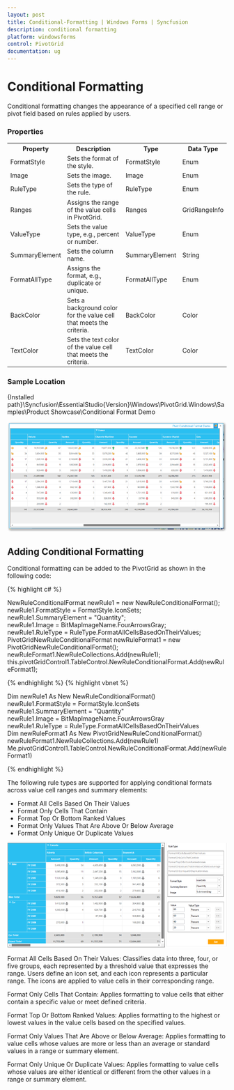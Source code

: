 ```yaml
---
layout: post
title: Conditional-Formatting | Windows Forms | Syncfusion
description: conditional formatting
platform: windowsforms
control: PivotGrid
documentation: ug
---
```


# Conditional Formatting

Conditional formatting changes the appearance of a specified cell range or pivot field based on rules applied by users. 



### Properties



<table>
<tr>
<th>
Property </th><th>
Description </th><th>
Type </th><th>
Data Type </th></tr>
<tr>
<td>
FormatStyle</td><td>
Sets the format of the style.</td><td>
FormatStyle</td><td>
Enum</td></tr>
<tr>
<td>
Image</td><td>
Sets the image.</td><td>
Image</td><td>
Enum</td></tr>
<tr>
<td>
RuleType</td><td>
Sets the type of the rule.</td><td>
RuleType</td><td>
Enum</td></tr>
<tr>
<td>
Ranges</td><td>
Assigns the range of the value cells in PivotGrid.</td><td>
Ranges</td><td>
GridRangeInfo</td></tr>
<tr>
<td>
ValueType</td><td>
Sets the value type, e.g., percent or number.</td><td>
ValueType</td><td>
Enum</td></tr>
<tr>
<td>
SummaryElement</td><td>
Sets the column name.</td><td>
SummaryElement</td><td>
String</td></tr>
<tr>
<td>
FormatAllType</td><td>
Assigns the format, e.g., duplicate or unique.</td><td>
FormatAllType</td><td>
Enum</td></tr>
<tr>
<td>
BackColor</td><td>
Sets a background color for the value cell that meets the criteria.</td><td>
BackColor</td><td>
Color</td></tr>
<tr>
<td>
TextColor</td><td>
Sets the text color of the value cell that meets the criteria.</td><td>
TextColor</td><td>
Color</td></tr>
</table>


### Sample Location

{Installed path}\Syncfusion\EssentialStudio\{Version}\Windows\PivotGrid.Windows\Samples\Product Showcase\Conditional Format Demo

![](Conditional-Formatting_images/Conditional-Formatting_img1.png)



## Adding Conditional Formatting

Conditional formatting can be added to the PivotGrid as shown in the following code:

{% highlight c# %} 

NewRuleConditionalFormat newRule1 = new NewRuleConditionalFormat();            
newRule1.FormatStyle = FormatStyle.IconSets;            
newRule1.SummaryElement = "Quantity";                        
newRule1.Image = BitMapImageName.FourArrowsGray;                        
newRule1.RuleType = RuleType.FormatAllCellsBasedOnTheirValues;                        
PivotGridNewRuleConditionalFormat newRuleFormat1 = new PivotGridNewRuleConditionalFormat();            
newRuleFormat1.NewRuleCollections.Add(newRule1); 
this.pivotGridControl1.TableControl.NewRuleConditionalFormat.Add(newRuleFormat1); 

{% endhighlight %}
{% highlight vbnet %}

Dim newRule1 As New NewRuleConditionalFormat()       
newRule1.FormatStyle = FormatStyle.IconSets       
newRule1.SummaryElement = "Quantity"       
newRule1.Image = BitMapImageName.FourArrowsGray       
newRule1.RuleType = RuleType.FormatAllCellsBasedOnTheirValues       
Dim newRuleFormat1 As New PivotGridNewRuleConditionalFormat()       
newRuleFormat1.NewRuleCollections.Add(newRule1)  
Me.pivotGridControl1.TableControl.NewRuleConditionalFormat.Add(newRuleFormat1)

{% endhighlight %} 


The following rule types are supported for applying conditional formats across value cell ranges and summary elements:

* Format All Cells Based On Their Values
* Format Only Cells That Contain
* Format Top Or Bottom Ranked Values
* Format Only Values That Are Above Or Below Average
* Format Only Unique Or Duplicate Values

![](Conditional-Formatting_images/Conditional-Formatting_img2.png)


Format All Cells Based On Their Values: Classifies data into three, four, or five groups, each represented by a threshold value that expresses the range. Users define an icon set, and each icon represents a particular range. The icons are applied to value cells in their corresponding range. 

Format Only Cells That Contain: Applies formatting to value cells that either contain a specific value or meet defined criteria.

Format Top Or Bottom Ranked Values: Applies formatting to the highest or lowest values in the value cells based on the specified values.

Format Only Values That Are Above or Below Average: Applies formatting to value cells whose values are more or less than an average or standard values in a range or summary element.

Format Only Unique Or Duplicate Values: Applies formatting to value cells whose values are either identical or different from the other values in a range or summary element.